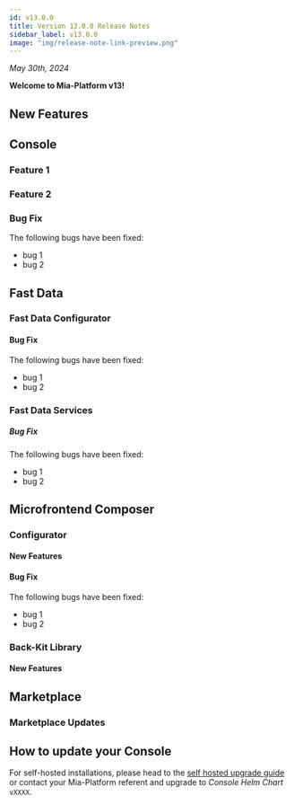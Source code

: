 ```yaml
---
id: v13.0.0
title: Version 13.0.0 Release Notes
sidebar_label: v13.0.0
image: "img/release-note-link-preview.png"
---
```


_May 30th, 2024_

**Welcome to Mia-Platform v13!**

## New Features

## Console

### Feature 1

### Feature 2

### Bug Fix

The following bugs have been fixed:

- bug 1
- bug 2

## Fast Data

### Fast Data Configurator

#### Bug Fix

The following bugs have been fixed:

- bug 1
- bug 2

### Fast Data Services

##### Bug Fix

The following bugs have been fixed:

- bug 1
- bug 2


## Microfrontend Composer

### Configurator

#### New Features

#### Bug Fix

The following bugs have been fixed:

- bug 1
- bug 2

### Back-Kit Library


#### New Features


## Marketplace

### Marketplace Updates


## How to update your Console

For self-hosted installations, please head to the [self hosted upgrade guide](/infrastructure/self-hosted/installation-chart/100_how-to-upgrade.md) or contact your Mia-Platform referent and upgrade to _Console Helm Chart_ `vXXXX`.

